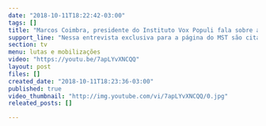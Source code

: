 ```yaml
---
date: "2018-10-11T18:22:42-03:00"
tags: []
title: "Marcos Coimbra, presidente do Instituto Vox Populi fala sobre as propostas de Haddad! "
support_line: "Nessa entrevista exclusiva para a página do MST são citados os compromissos e propostas que vem sido construídos há muito tempo pelo PT e seus aliados mais próximos. \n"
section: tv
menu: lutas e mobilizações
video: "https://youtu.be/7apLYvXNCQQ"
layout: post
files: []
created_date: "2018-10-11T18:23:36-03:00"
published: true
video_thumbnail: "http://img.youtube.com/vi/7apLYvXNCQQ/0.jpg"
releated_posts: []

---
```

